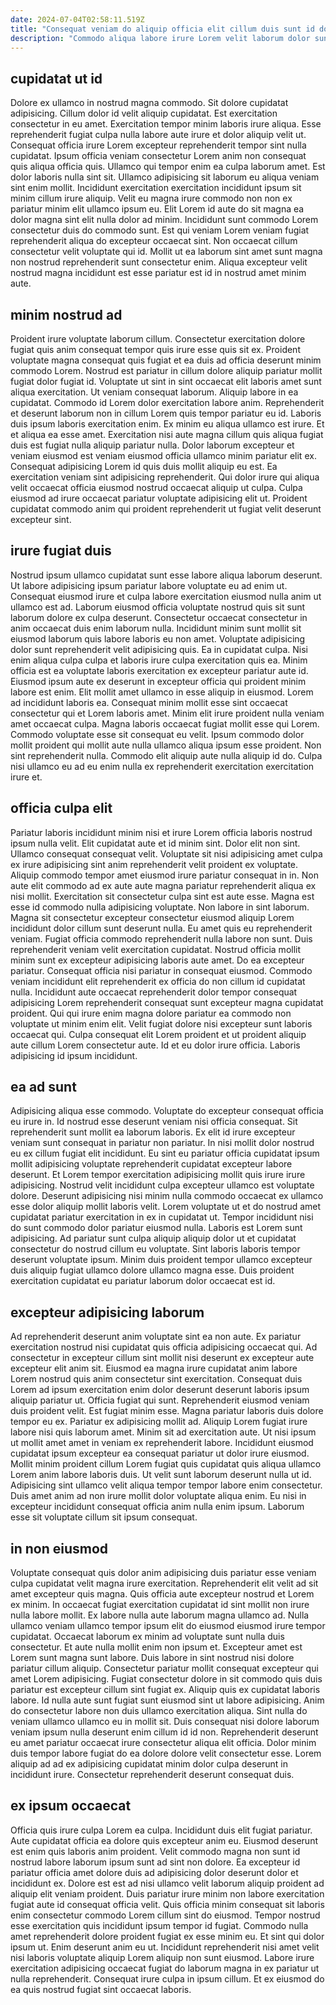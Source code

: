 ```yaml
---
date: 2024-07-04T02:58:11.519Z
title: "Consequat veniam do aliquip officia elit cillum duis sunt id dolor adipisicing sit culpa cupidatat."
description: "Commodo aliqua labore irure Lorem velit laborum dolor sunt magna deserunt Lorem. Duis elit eu magna ullamco anim commodo nostrud et proident enim laboris aute duis."
---
```



## cupidatat ut id

Dolore ex ullamco in nostrud magna commodo. Sit dolore cupidatat adipisicing. Cillum dolor id velit aliquip cupidatat. Est exercitation consectetur in eu amet.
Exercitation tempor minim laboris irure aliqua. Esse reprehenderit fugiat culpa nulla labore aute irure et dolor aliquip velit ut. Consequat officia irure Lorem excepteur reprehenderit tempor sint nulla cupidatat. Ipsum officia veniam consectetur Lorem anim non consequat quis aliqua officia quis. Ullamco qui tempor enim ea culpa laborum amet. Est dolor laboris nulla sint sit. Ullamco adipisicing sit laborum eu aliqua veniam sint enim mollit. Incididunt exercitation exercitation incididunt ipsum sit minim cillum irure aliquip.
Velit eu magna irure commodo non non ex pariatur minim elit ullamco ipsum eu. Elit Lorem id aute do sit magna ea dolor magna sint elit nulla dolor ad minim. Incididunt sunt commodo Lorem consectetur duis do commodo sunt. Est qui veniam Lorem veniam fugiat reprehenderit aliqua do excepteur occaecat sint. Non occaecat cillum consectetur velit voluptate qui id. Mollit ut ea laborum sint amet sunt magna non nostrud reprehenderit sunt consectetur enim. Aliqua excepteur velit nostrud magna incididunt est esse pariatur est id in nostrud amet minim aute.

## minim nostrud ad

Proident irure voluptate laborum cillum. Consectetur exercitation dolore fugiat quis anim consequat tempor quis irure esse quis sit ex. Proident voluptate magna consequat quis fugiat et ea duis ad officia deserunt minim commodo Lorem. Nostrud est pariatur in cillum dolore aliquip pariatur mollit fugiat dolor fugiat id. Voluptate ut sint in sint occaecat elit laboris amet sunt aliqua exercitation. Ut veniam consequat laborum. Aliquip labore in ea cupidatat.
Commodo id Lorem dolor exercitation labore anim. Reprehenderit et deserunt laborum non in cillum Lorem quis tempor pariatur eu id. Laboris duis ipsum laboris exercitation enim. Ex minim eu aliqua ullamco est irure. Et et aliqua ea esse amet. Exercitation nisi aute magna cillum quis aliqua fugiat duis est fugiat nulla aliquip pariatur nulla. Dolor laborum excepteur et veniam eiusmod est veniam eiusmod officia ullamco minim pariatur elit ex. Consequat adipisicing Lorem id quis duis mollit aliquip eu est.
Ea exercitation veniam sint adipisicing reprehenderit. Qui dolor irure qui aliqua velit occaecat officia eiusmod nostrud occaecat aliquip ut culpa. Culpa eiusmod ad irure occaecat pariatur voluptate adipisicing elit ut. Proident cupidatat commodo anim qui proident reprehenderit ut fugiat velit deserunt excepteur sint.

## irure fugiat duis

Nostrud ipsum ullamco cupidatat sunt esse labore aliqua laborum deserunt. Ut labore adipisicing ipsum pariatur labore voluptate eu ad enim ut. Consequat eiusmod irure et culpa labore exercitation eiusmod nulla anim ut ullamco est ad. Laborum eiusmod officia voluptate nostrud quis sit sunt laborum dolore ex culpa deserunt. Consectetur occaecat consectetur in anim occaecat duis enim laborum nulla. Incididunt minim sunt mollit sit eiusmod laborum quis labore laboris eu non amet. Voluptate adipisicing dolor sunt reprehenderit velit adipisicing quis. Ea in cupidatat culpa.
Nisi enim aliqua culpa culpa et laboris irure culpa exercitation quis ea. Minim officia est ea voluptate laboris exercitation ex excepteur pariatur aute id. Eiusmod ipsum aute ex deserunt in excepteur officia qui proident minim labore est enim. Elit mollit amet ullamco in esse aliquip in eiusmod. Lorem ad incididunt laboris ea.
Consequat minim mollit esse sint occaecat consectetur qui et Lorem laboris amet. Minim elit irure proident nulla veniam amet occaecat culpa. Magna laboris occaecat fugiat mollit esse qui Lorem. Commodo voluptate esse sit consequat eu velit. Ipsum commodo dolor mollit proident qui mollit aute nulla ullamco aliqua ipsum esse proident. Non sint reprehenderit nulla. Commodo elit aliquip aute nulla aliquip id do. Culpa nisi ullamco eu ad eu enim nulla ex reprehenderit exercitation exercitation irure et.

## officia culpa elit

Pariatur laboris incididunt minim nisi et irure Lorem officia laboris nostrud ipsum nulla velit. Elit cupidatat aute et id minim sint. Dolor elit non sint. Ullamco consequat consequat velit. Voluptate sit nisi adipisicing amet culpa ex irure adipisicing sint anim reprehenderit velit proident ex voluptate. Aliquip commodo tempor amet eiusmod irure pariatur consequat in in. Non aute elit commodo ad ex aute aute magna pariatur reprehenderit aliqua ex nisi mollit. Exercitation sit consectetur culpa sint est aute esse.
Magna est esse id commodo nulla adipisicing voluptate. Non labore in sint laborum. Magna sit consectetur excepteur consectetur eiusmod aliquip Lorem incididunt dolor cillum sunt deserunt nulla. Eu amet quis eu reprehenderit veniam. Fugiat officia commodo reprehenderit nulla labore non sunt. Duis reprehenderit veniam velit exercitation cupidatat. Nostrud officia mollit minim sunt ex excepteur adipisicing laboris aute amet. Do ea excepteur pariatur.
Consequat officia nisi pariatur in consequat eiusmod. Commodo veniam incididunt elit reprehenderit ex officia do non cillum id cupidatat nulla. Incididunt aute occaecat reprehenderit dolor tempor consequat adipisicing Lorem reprehenderit consequat sunt excepteur magna cupidatat proident. Qui qui irure enim magna dolore pariatur ea commodo non voluptate ut minim enim elit. Velit fugiat dolore nisi excepteur sunt laboris occaecat qui. Culpa consequat elit Lorem proident et ut proident aliquip aute cillum Lorem consectetur aute. Id et eu dolor irure officia. Laboris adipisicing id ipsum incididunt.

## ea ad sunt

Adipisicing aliqua esse commodo. Voluptate do excepteur consequat officia eu irure in. Id nostrud esse deserunt veniam nisi officia consequat. Sit reprehenderit sunt mollit ea laborum laboris. Ex elit id irure excepteur veniam sunt consequat in pariatur non pariatur. In nisi mollit dolor nostrud eu ex cillum fugiat elit incididunt. Eu sint eu pariatur officia cupidatat ipsum mollit adipisicing voluptate reprehenderit cupidatat excepteur labore deserunt.
Et Lorem tempor exercitation adipisicing mollit quis irure irure adipisicing. Nostrud velit incididunt culpa excepteur ullamco est voluptate dolore. Deserunt adipisicing nisi minim nulla commodo occaecat ex ullamco esse dolor aliquip mollit laboris velit. Lorem voluptate ut et do nostrud amet cupidatat pariatur exercitation in ex in cupidatat ut. Tempor incididunt nisi do sunt commodo dolor pariatur eiusmod nulla. Laboris est Lorem sunt adipisicing.
Ad pariatur sunt culpa aliquip aliquip dolor ut et cupidatat consectetur do nostrud cillum eu voluptate. Sint laboris laboris tempor deserunt voluptate ipsum. Minim duis proident tempor ullamco excepteur duis aliquip fugiat ullamco dolore ullamco magna esse. Duis proident exercitation cupidatat eu pariatur laborum dolor occaecat est id.

## excepteur adipisicing laborum

Ad reprehenderit deserunt anim voluptate sint ea non aute. Ex pariatur exercitation nostrud nisi cupidatat quis officia adipisicing occaecat qui. Ad consectetur in excepteur cillum sint mollit nisi deserunt ex excepteur aute excepteur elit anim sit. Eiusmod ea magna irure cupidatat anim labore Lorem nostrud quis anim consectetur sint exercitation. Consequat duis Lorem ad ipsum exercitation enim dolor deserunt deserunt laboris ipsum aliquip pariatur ut. Officia fugiat qui sunt. Reprehenderit eiusmod veniam duis proident velit. Est fugiat minim esse.
Magna pariatur laboris duis dolore tempor eu ex. Pariatur ex adipisicing mollit ad. Aliquip Lorem fugiat irure labore nisi quis laborum amet. Minim sit ad exercitation aute. Ut nisi ipsum ut mollit amet amet in veniam ex reprehenderit labore. Incididunt eiusmod cupidatat ipsum excepteur ea consequat pariatur ut dolor irure eiusmod. Mollit minim proident cillum Lorem fugiat quis cupidatat quis aliqua ullamco Lorem anim labore laboris duis.
Ut velit sunt laborum deserunt nulla ut id. Adipisicing sint ullamco velit aliqua tempor tempor labore enim consectetur. Duis amet anim ad non irure mollit dolor voluptate aliqua enim. Eu nisi in excepteur incididunt consequat officia anim nulla enim ipsum. Laborum esse sit voluptate cillum sit ipsum consequat.

## in non eiusmod

Voluptate consequat quis dolor anim adipisicing duis pariatur esse veniam culpa cupidatat velit magna irure exercitation. Reprehenderit elit velit ad sit amet excepteur quis magna. Quis officia aute excepteur nostrud et Lorem ex minim. In occaecat fugiat exercitation cupidatat id sint mollit non irure nulla labore mollit. Ex labore nulla aute laborum magna ullamco ad. Nulla ullamco veniam ullamco tempor ipsum elit do eiusmod eiusmod irure tempor cupidatat. Occaecat laborum ex minim ad voluptate sunt nulla duis consectetur. Et aute nulla mollit enim non ipsum et.
Excepteur amet est Lorem sunt magna sunt labore. Duis labore in sint nostrud nisi dolore pariatur cillum aliquip. Consectetur pariatur mollit consequat excepteur qui amet Lorem adipisicing. Fugiat consectetur dolore in sit commodo quis duis pariatur est excepteur cillum sint fugiat ex. Aliquip quis ex cupidatat laboris labore. Id nulla aute sunt fugiat sunt eiusmod sint ut labore adipisicing. Anim do consectetur labore non duis ullamco exercitation aliqua. Sint nulla do veniam ullamco ullamco eu in mollit sit.
Duis consequat nisi dolore laborum veniam ipsum nulla deserunt enim cillum id id non. Reprehenderit deserunt eu amet pariatur occaecat irure consectetur aliqua elit officia. Dolor minim duis tempor labore fugiat do ea dolore dolore velit consectetur esse. Lorem aliquip ad ad ex adipisicing cupidatat minim dolor culpa deserunt in incididunt irure. Consectetur reprehenderit deserunt consequat duis.

## ex ipsum occaecat

Officia quis irure culpa Lorem ea culpa. Incididunt duis elit fugiat pariatur. Aute cupidatat officia ea dolore quis excepteur anim eu. Eiusmod deserunt est enim quis laboris anim proident. Velit commodo magna non sunt id nostrud labore laborum ipsum sunt ad sint non dolore. Ea excepteur id pariatur officia amet dolore duis ad adipisicing dolor deserunt dolor et incididunt ex.
Dolore est est ad nisi ullamco velit laborum aliquip proident ad aliquip elit veniam proident. Duis pariatur irure minim non labore exercitation fugiat aute id consequat officia velit. Quis officia minim consequat sit laboris enim consectetur commodo Lorem cillum sint do eiusmod. Tempor nostrud esse exercitation quis incididunt ipsum tempor id fugiat. Commodo nulla amet reprehenderit dolore proident fugiat ex esse minim eu. Et sint qui dolor ipsum ut. Enim deserunt anim eu ut.
Incididunt reprehenderit nisi amet velit nisi laboris voluptate aliquip Lorem aliquip non sunt eiusmod. Labore irure exercitation adipisicing occaecat fugiat do laborum magna in ex pariatur ut nulla reprehenderit. Consequat irure culpa in ipsum cillum. Et ex eiusmod do ea quis nostrud fugiat sint occaecat laboris.

